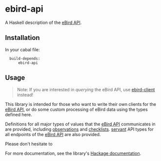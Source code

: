 # ebird-api

A Haskell description of the [eBird API][api-docs].

## Installation

In your cabal file:
```cabal
  build-depends:
      ebird-api
```

## Usage

> Note: If you are interested in *querying* the eBird API, use
> [ebird-client](../ebird-client/) instead!

This library is intended for those who want to write their own clients for the
[eBird API][api-docs], or do some custom processing of eBird data using the
types defined here.

Definitions for all major types of values that the [eBird API][api-docs]
communicates in are provided, including
[observations](./src/EBird/API/Observations.hs) and
[checklists](./src/EBird/API/Checklists.hs). [servant] API types for all
endpoints of the [eBird API][api-docs] are also provided.

Please don't hesitate to

For more documentation, see the library's [Hackage documentation][ebird-api].


<!-- LINKS -->
[api-docs]: https://documenter.getpostman.com/view/664302/S1ENwy59
[ebird-api]: https://hackage.haskell.org/package/ebird-api
[servant]: https://hackage.haskell.org/package/servant
